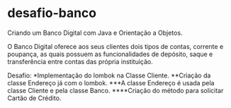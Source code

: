 # desafio-banco
Criando um Banco Digital com Java e Orientação a Objetos.

O Banco Digital oferece aos seus clientes dois tipos de contas, corrente e poupança, as quais possuem as funcionalidades de depósito, saque e transferência entre contas das própria instituição.


Desafio: 
*Implementação do lombok na Classe Cliente. 
**Criação da classe Endereço já com o lombok. 
***A classe Endereço é usada pela classe Cliente e pela classe Banco.
****Criação do método para solicitar Cartão de Crédito.
